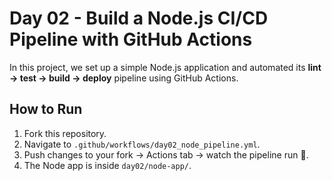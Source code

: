 # Day 02 - Build a Node.js CI/CD Pipeline with GitHub Actions

In this project, we set up a simple Node.js application and automated its **lint → test → build → deploy** pipeline using GitHub Actions.

## How to Run
1. Fork this repository.
2. Navigate to `.github/workflows/day02_node_pipeline.yml`.
3. Push changes to your fork → Actions tab → watch the pipeline run 🚀.
4. The Node app is inside `day02/node-app/`.

